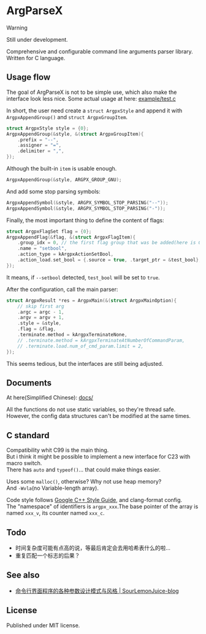 # ArgParseX

> [!WARNING]
> Still under development.

Comprehensive and configurable command line arguments parser library.\
Written for C language.

## Usage flow

The goal of ArgParseX is not to be simple use, which also make the interface look less nice. Some actual usage at here: [example/test.c](example/test.c)

In short, the user need create a `struct ArgpxStyle` and append it with `ArgpxAppendGroup()` and `struct ArgpxGroupItem`.

```c
struct ArgpxStyle style = {0};
ArgpxAppendGroup(&style, &(struct ArgpxGroupItem){
    .prefix = "--",
    .assigner = "=",
    .delimiter = ",",
});
```

Although the built-in `item` is usable enough.

```c
ArgpxAppendGroup(&style, ARGPX_GROUP_GNU);
```

And add some stop parsing symbols:

```c
ArgpxAppendSymbol(&style, ARGPX_SYMBOL_STOP_PARSING("--"));
ArgpxAppendSymbol(&style, ARGPX_SYMBOL_STOP_PARSING("-"));
```

Finally, the most important thing to define the content of flags:

```c
struct ArgpxFlagSet flag = {0};
ArgpxAppendFlag(&flag, &(struct ArgpxFlagItem){
    .group_idx = 0, // the first flag group that was be added(here is GNU)
    .name = "setbool",
    .action_type = kArgpxActionSetBool,
    .action_load.set_bool = {.source = true, .target_ptr = &test_bool},
});
```

It means, if `--setbool` detected, `test_bool` will be set to `true`.

After the configuration, call the main parser:

```c
struct ArgpxResult *res = ArgpxMain(&(struct ArgpxMainOption){
    // skip first arg
    .argc = argc - 1,
    .argv = argv + 1,
    .style = &style,
    .flag = &flag,
    .terminate.method = kArgpxTerminateNone,
    // .terminate.method = kArgpxTerminateAtNumberOfCommandParam,
    // .terminate.load.num_of_cmd_param.limit = 2,
});
```

This seems tedious, but the interfaces are still being adjusted.

## Documents

At here(Simplified Chinese): [docs/](./docs/)

All the functions do not use static variables, so they're thread safe.\
However, the config data structures can't be modified at the same times.

## C standard

Compatibility whit C99 is the main thing.\
But i think it might be possible to implement a new interface for C23 with macro switch.\
There has `auto` and `typeof()`... that could make things easier.

Uses some `malloc()`, otherwise? Why not use heap memory?\
And `-Wvla`(no Variable-length array).

Code style follows [Google C++ Style Guide](https://google.github.io/styleguide/cppguide.html), and clang-format config.\
The "namespace" of identifiers is `argpx_xxx`.The base pointer of the array is named `xxx_v`, its counter named `xxx_c`.

## Todo

- 时间复杂度可能有点高的说，等最后肯定会去用哈希表什么的啦...
- 重复匹配一个标志的后果？

## See also

- [命令行界面程序的各种参数设计模式与风格 | SourLemonJuice-blog](https://sourlemonjuice.github.io/SourLemonJuice-blog/posts2/2024/09/command-line-style)

## License

Published under MIT license.
